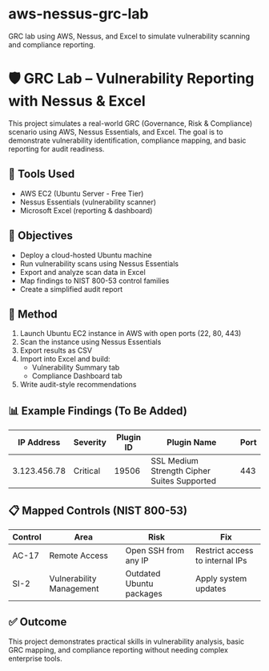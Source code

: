 # aws-nessus-grc-lab
GRC lab using AWS, Nessus, and Excel to simulate vulnerability scanning and compliance reporting.
# 🛡️ GRC Lab – Vulnerability Reporting with Nessus & Excel

This project simulates a real-world GRC (Governance, Risk & Compliance) scenario using AWS, Nessus Essentials, and Excel. The goal is to demonstrate vulnerability identification, compliance mapping, and basic reporting for audit readiness.

## 🔧 Tools Used
- AWS EC2 (Ubuntu Server - Free Tier)
- Nessus Essentials (vulnerability scanner)
- Microsoft Excel (reporting & dashboard)

## 🎯 Objectives
- Deploy a cloud-hosted Ubuntu machine
- Run vulnerability scans using Nessus Essentials
- Export and analyze scan data in Excel
- Map findings to NIST 800-53 control families
- Create a simplified audit report

## 🧪 Method
1. Launch Ubuntu EC2 instance in AWS with open ports (22, 80, 443)
2. Scan the instance using Nessus Essentials
3. Export results as CSV
4. Import into Excel and build:
   - Vulnerability Summary tab
   - Compliance Dashboard tab
5. Write audit-style recommendations

## 📊 Example Findings (To Be Added)
| IP Address | Severity | Plugin ID | Plugin Name | Port |
|------------|----------|-----------|-------------|------|
| 3.123.456.78 | Critical | 19506 | SSL Medium Strength Cipher Suites Supported | 443 |

## 📋 Mapped Controls (NIST 800-53)
| Control | Area | Risk | Fix |
|--------|------|------|-----|
| AC-17 | Remote Access | Open SSH from any IP | Restrict access to internal IPs |
| SI-2 | Vulnerability Management | Outdated Ubuntu packages | Apply system updates |

## ✅ Outcome
This project demonstrates practical skills in vulnerability analysis, basic GRC mapping, and compliance reporting without needing complex enterprise tools.
